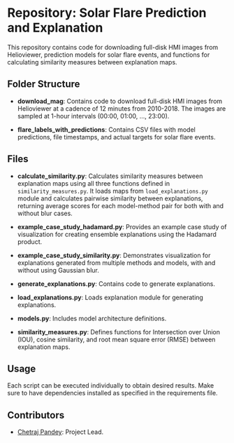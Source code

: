 # Repository: Solar Flare Prediction and Explanation

This repository contains code for downloading full-disk HMI images from Helioviewer, prediction models for solar flare events, and functions for calculating similarity measures between explanation maps.

## Folder Structure

- **download_mag**: Contains code to download full-disk HMI images from Helioviewer at a cadence of 12 minutes from 2010-2018. The images are sampled at 1-hour intervals (00:00, 01:00, ..., 23:00).
  
- **flare_labels_with_predictions**: Contains CSV files with model predictions, file timestamps, and actual targets for solar flare events.

## Files

- **calculate_similarity.py**: Calculates similarity measures between explanation maps using all three functions defined in `similarity_measures.py`. It loads maps from `load_explanations.py` module and calculates pairwise similarity between explanations, returning average scores for each model-method pair for both with and without blur cases.

- **example_case_study_hadamard.py**: Provides an example case study of visualization for creating ensemble explanations using the Hadamard product.

- **example_case_study_similarity.py**: Demonstrates visualization for explanations generated from multiple methods and models, with and without using Gaussian blur.

- **generate_explanations.py**: Contains code to generate explanations.

- **load_explanations.py**: Loads explanation module for generating explanations.

- **models.py**: Includes model architecture definitions.

- **similarity_measures.py**: Defines functions for Intersection over Union (IOU), cosine similarity, and root mean square error (RMSE) between explanation maps.

## Usage

Each script can be executed individually to obtain desired results. Make sure to have dependencies installed as specified in the requirements file.

## Contributors

- [Chetraj Pandey](https://github.com/chetrajpandey): Project Lead.
